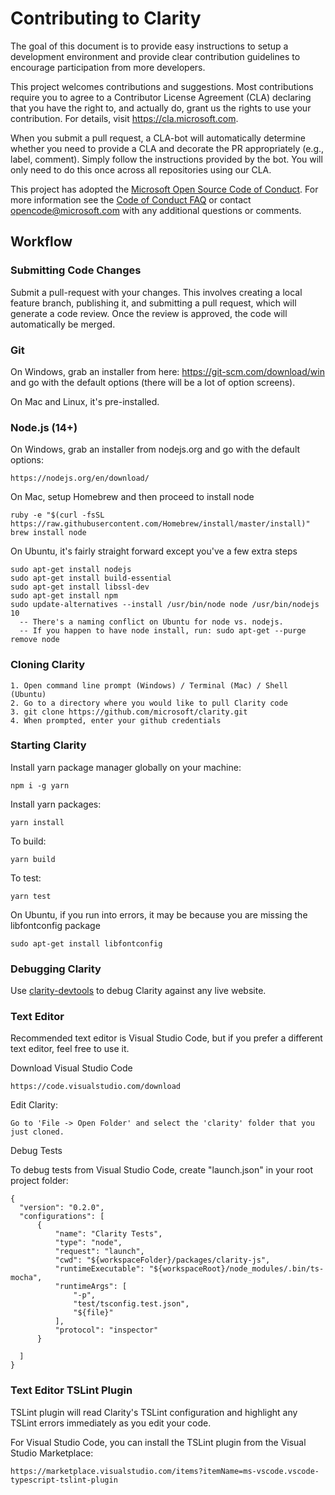 # Contributing to Clarity

The goal of this document is to provide easy instructions to setup a development environment and provide clear contribution guidelines to encourage participation from more developers.

This project welcomes contributions and suggestions. Most contributions require you to agree to a Contributor License Agreement (CLA) declaring that you have the right to, and actually do, grant us the rights to use your contribution. For details, visit https://cla.microsoft.com.

When you submit a pull request, a CLA-bot will automatically determine whether you need to provide a CLA and decorate the PR appropriately (e.g., label, comment). Simply follow the instructions provided by the bot. You will only need to do this once across all repositories using our CLA.

This project has adopted the [Microsoft Open Source Code of Conduct](https://opensource.microsoft.com/codeofconduct/). For more information see the [Code of Conduct FAQ](https://opensource.microsoft.com/codeofconduct/faq/) or contact [opencode@microsoft.com](mailto:opencode@microsoft.com) with any additional questions or comments.

## Workflow

### Submitting Code Changes

Submit a pull-request with your changes. This involves creating a local feature branch, publishing it, and submitting a pull request, which will generate a code review. Once the review is approved, the code will automatically be merged.

### Git

On Windows, grab an installer from here: https://git-scm.com/download/win and go with the default options (there will be a lot of option screens).

On Mac and Linux, it's pre-installed.

### Node.js (14+)

On Windows, grab an installer from nodejs.org and go with the default options:
```
https://nodejs.org/en/download/
```

On Mac, setup Homebrew and then proceed to install node
```
ruby -e "$(curl -fsSL https://raw.githubusercontent.com/Homebrew/install/master/install)"
brew install node
```

On Ubuntu, it's fairly straight forward except you've a few extra steps
```
sudo apt-get install nodejs
sudo apt-get install build-essential
sudo apt-get install libssl-dev
sudo apt-get install npm
sudo update-alternatives --install /usr/bin/node node /usr/bin/nodejs 10
  -- There's a naming conflict on Ubuntu for node vs. nodejs.
  -- If you happen to have node install, run: sudo apt-get --purge remove node
```

### Cloning Clarity

```
1. Open command line prompt (Windows) / Terminal (Mac) / Shell (Ubuntu)
2. Go to a directory where you would like to pull Clarity code
3. git clone https://github.com/microsoft/clarity.git
4. When prompted, enter your github credentials
```

### Starting Clarity

Install yarn package manager globally on your machine:
```
npm i -g yarn
```

Install yarn packages:
```
yarn install
```

To build:
```
yarn build
```

To test:
```
yarn test
```

On Ubuntu, if you run into errors, it may be because you are missing the libfontconfig package
```
sudo apt-get install libfontconfig
```

### Debugging Clarity
Use [clarity-devtools](https://github.com/microsoft/clarity/tree/master/packages/clarity-devtools) to debug Clarity against any live website.

### Text Editor

Recommended text editor is Visual Studio Code, but if you prefer a different text editor, feel free to use it.

Download Visual Studio Code
```
https://code.visualstudio.com/download
```

Edit Clarity:
```
Go to 'File -> Open Folder' and select the 'clarity' folder that you just cloned.
```

Debug Tests

To debug tests from Visual Studio Code, create "launch.json" in your root project folder:
```
{
  "version": "0.2.0",
  "configurations": [
      {
          "name": "Clarity Tests",
          "type": "node",
          "request": "launch",
          "cwd": "${workspaceFolder}/packages/clarity-js",
          "runtimeExecutable": "${workspaceRoot}/node_modules/.bin/ts-mocha",
          "runtimeArgs": [
              "-p",
              "test/tsconfig.test.json",
              "${file}"
          ],
          "protocol": "inspector"
      }

  ]
}
```

### Text Editor TSLint Plugin

TSLint plugin will read Clarity's TSLint configuration and highlight any TSLint errors immediately as you edit your code.

For Visual Studio Code, you can install the TSLint plugin from the Visual Studio Marketplace:
```
https://marketplace.visualstudio.com/items?itemName=ms-vscode.vscode-typescript-tslint-plugin
```
